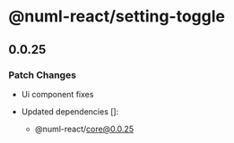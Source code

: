 # @numl-react/setting-toggle

## 0.0.25

### Patch Changes

- Ui component fixes

- Updated dependencies []:
  - @numl-react/core@0.0.25
